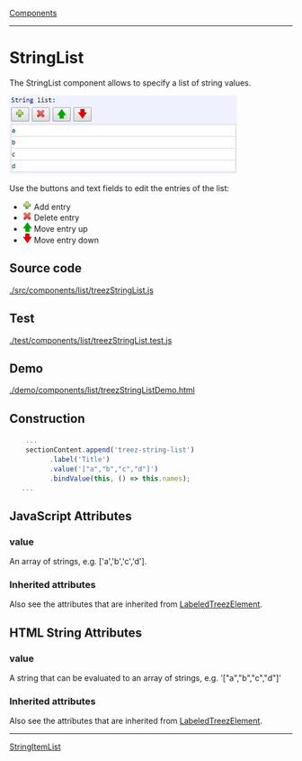 [Components](../components.md)

----

# StringList
		
The StringList component allows to specify a list of string values. 
	
![](../../images/treezStringList.png)

Use the buttons and text fields to edit the entries of the list:

* ![](../../../icons/add.png) Add entry
* ![](../../../icons/delete.png) Delete entry
* ![](../../../icons/up.png) Move entry up
* ![](../../../icons/down.png) Move entry down 
		
## Source code

[./src/components/list/treezStringList.js](../../../src/components/list/treezStringList.js)

## Test

[./test/components/list/treezStringList.test.js](../../../test/components/list/treezStringList.test.js)

## Demo

[./demo/components/list/treezStringListDemo.html](../../../demo/components/list/treezStringListDemo.html)

## Construction

```javascript
    ...
    sectionContent.append('treez-string-list')
		  .label('Title')		  
		  .value('["a","b","c","d"]')		
		  .bindValue(this, () => this.names);	
   ...
```

## JavaScript Attributes

### value

An array of strings, e.g. \['a','b','c','d'\]. 

### Inherited attributes

Also see the attributes that are inherited from [LabeledTreezElement](../labeledTreezElement.md#value).



## HTML String Attributes

### value

A string that can be evaluated to an array of strings, e.g. '\["a","b","c","d"\]'

### Inherited attributes

Also see the attributes that are inherited from [LabeledTreezElement](../labeledTreezElement.md#value1).


----

[StringItemList](./stringItemList.md)
